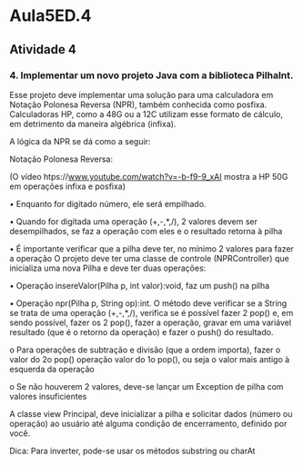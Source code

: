 # Aula5ED.4
## Atividade 4

### 4. Implementar um novo projeto Java com a biblioteca PilhaInt.

Esse projeto deve implementar uma solução para uma calculadora em Notação Polonesa Reversa (NPR), também conhecida como posfixa. Calculadoras HP, como a 48G ou a 12C utilizam esse formato de cálculo, em detrimento da maneira algébrica (infixa).

A lógica da NPR se dá como a seguir:

Notação Polonesa Reversa:

(O vídeo htps://www.youtube.com/watch?v=-b-f9-9_xAI mostra a HP 50G em operações infixa e posfixa)

• Enquanto for digitado número, ele será empilhado.

• Quando for digitada uma operação (+,-,*,/), 2 valores devem ser desempilhados, se faz a operação com eles e o resultado retorna à pilha

• É importante verificar que a pilha deve ter, no mínimo 2 valores para fazer a operação O projeto deve ter uma classe de controle (NPRController) que inicializa uma nova Pilha e deve ter duas operações:

• Operação insereValor(Pilha p, int valor):void, faz um push() na pilha

• Operação npr(Pilha p, String op):int. O método deve verificar se a String se trata de uma operação (+,-,*,/), verifica se é possível fazer 2 pop() e, em sendo possível, fazer os 2 pop(), fazer a operação, gravar em uma variável resultado (que é o retorno da operação) e fazer o push() do resultado.

  o Para operações de subtração e divisão (que a ordem importa), fazer o valor do 2o pop() operação valor do 1o pop(), ou seja o valor mais antigo à esquerda da operação
  
  o Se não houverem 2 valores, deve-se lançar um Exception de pilha com valores insuficientes

A classe view Principal, deve inicializar a pilha e solicitar dados (número ou operação) ao usuário até alguma condição de encerramento, definido por você.

Dica: Para inverter, pode-se usar os métodos substring ou charAt
